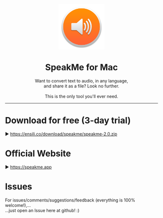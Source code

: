 <p align=center>
  <img height="150px" src="https://github.com/enSili-co/speakme/raw/main/images/logo.png"/>
</p>
<h1 align=center>SpeakMe for Mac</h1>
<p align=center>
  Want to convert text to audio, in any language,<br>and share it as a file? Look no further.<br><br>This is the only tool you'll ever need.
</p>


---

# Download for free (3-day trial)

▶︎ https://ensili.co/download/speakme/speakme-2.0.zip

# Official Website

▶︎ https://speakme.app

# Issues

For issues/comments/suggestions/feedback (everything is 100% welcome!),...    
...just open an Issue here at github! :)
